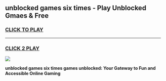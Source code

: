 
## unblocked games six times - Play Unblocked Gmaes & Free
<h3>
<a href="https://news.freeplayer.one?title=unblocked_games_six_times&ref=16F">CLICK TO PLAY</a></h3>
<hr>

<h3>
<a href="https://news.freeplayer.one?title=unblocked_games_six_times&ref=16F">CLICK 2 PLAY</a>
  
</h3>

<a href="https://news.freeplayer.one?title=unblocked_games_six_times&ref=16F/"><img src="https://clearcache.store/games.png"></a>


**unblocked games six times games unblocked: Your Gateway to Fun and Accessible Online Gaming**
